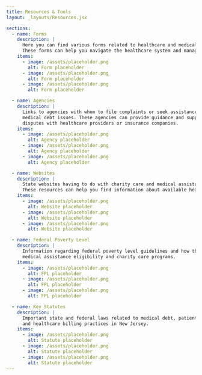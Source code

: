 ```yaml
---
title: Resources & Tools
layout: _layouts/Resources.jsx

sections:
  - name: Forms
    description: |
      Here you can find various forms related to healthcare and medical debt in New Jersey.
      These forms can help you navigate the healthcare system and manage your medical expenses.
    items:
      - image: /assets/placeholder.png
        alt: Form placeholder
      - image: /assets/placeholder.png
        alt: Form placeholder
      - image: /assets/placeholder.png
        alt: Form placeholder

  - name: Agencies
    description: |
      Links to agencies with whom to file complaints or seek assistance regarding
      medical debt issues. These agencies can provide guidance and support for resolving
      disputes with healthcare providers or insurance companies.
    items:
      - image: /assets/placeholder.png
        alt: Agency placeholder
      - image: /assets/placeholder.png
        alt: Agency placeholder
      - image: /assets/placeholder.png
        alt: Agency placeholder

  - name: Websites
    description: |
      State websites having to do with charity care and medical assistance programs.
      These resources can help you find information about available healthcare options.
    items:
      - image: /assets/placeholder.png
        alt: Website placeholder
      - image: /assets/placeholder.png
        alt: Website placeholder
      - image: /assets/placeholder.png
        alt: Website placeholder

  - name: Federal Poverty Level
    description: |
      Information regarding federal poverty level guidelines and how they relate to
      medical assistance eligibility and charity care programs.
    items:
      - image: /assets/placeholder.png
        alt: FPL placeholder
      - image: /assets/placeholder.png
        alt: FPL placeholder
      - image: /assets/placeholder.png
        alt: FPL placeholder

  - name: Key Statutes
    description: |
      Important state and federal laws related to medical debt, patient rights,
      and healthcare billing practices in New Jersey.
    items:
      - image: /assets/placeholder.png
        alt: Statute placeholder
      - image: /assets/placeholder.png
        alt: Statute placeholder
      - image: /assets/placeholder.png
        alt: Statute placeholder
---
```


